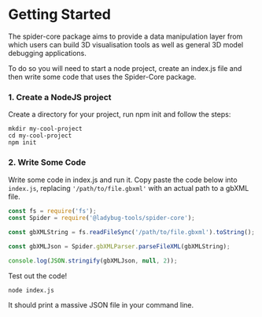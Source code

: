 # Getting Started

The spider-core package aims to provide a data manipulation layer from which users can build 3D visualisation tools as well as general 3D model debugging applications.

To do so you will need to start a node project, create an index.js file and then write some code that uses the Spider-Core package.

### 1. Create a NodeJS project
Create a directory for your project, run npm init and follow the steps:
```console
mkdir my-cool-project
cd my-cool-project
npm init
```

### 2. Write Some Code
Write some code in index.js and run it. Copy paste the code below into `index.js`, replacing `'/path/to/file.gbxml'` with an actual path to a gbXML file.

```javascript
const fs = require('fs');
const Spider = require('@ladybug-tools/spider-core');

const gbXMLString = fs.readFileSync('/path/to/file.gbxml').toString();

const gbXMLJson = Spider.gbXMLParser.parseFileXML(gbXMLString);

console.log(JSON.stringify(gbXMLJson, null, 2));
```

Test out the code!

```console
node index.js
```

It should print a massive JSON file in your command line.